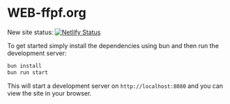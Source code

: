 # WEB-ffpf.org

New site status: [![Netlify Status](https://api.netlify.com/api/v1/badges/a9809edf-f8fb-4d9a-9f95-dcd407e90aef/deploy-status)](https://app.netlify.com/sites/ffpf/deploys)

To get started simply install the dependencies using bun and then run the development server:

```bash
bun install
bun run start
```

This will start a development server on `http://localhost:8080` and you can view the site in your browser.